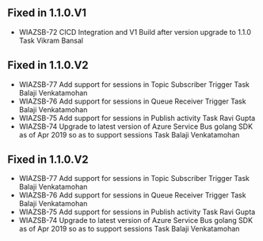 
## Fixed in 1.1.0.V1

* WIAZSB-72 CICD Integration and V1 Build after version upgrade to 1.1.0 Task Vikram Bansal

## Fixed in 1.1.0.V2

* WIAZSB-77 Add support for sessions in Topic Subscriber Trigger Task Balaji Venkatamohan
* WIAZSB-76 Add support for sessions in Queue Receiver Trigger Task Balaji Venkatamohan
* WIAZSB-75 Add support for sessions in Publish activity Task Ravi Gupta
* WIAZSB-74 Upgrade to latest version of Azure Service Bus golang SDK as of Apr 2019 so as to support sessions Task Balaji Venkatamohan

## Fixed in 1.1.0.V2

* WIAZSB-77 Add support for sessions in Topic Subscriber Trigger Task Balaji Venkatamohan
* WIAZSB-76 Add support for sessions in Queue Receiver Trigger Task Balaji Venkatamohan
* WIAZSB-75 Add support for sessions in Publish activity Task Ravi Gupta
* WIAZSB-74 Upgrade to latest version of Azure Service Bus golang SDK as of Apr 2019 so as to support sessions Task Balaji Venkatamohan

